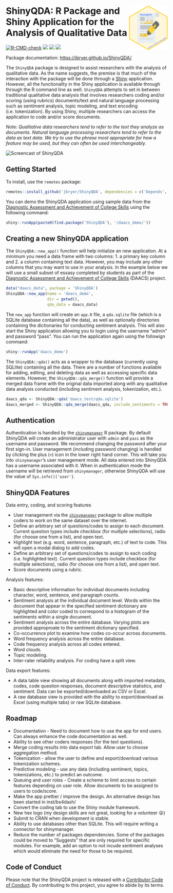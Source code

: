 
# <img src="man/figures/ShinyQDA.png" align="right" width="120" align="right" /> ShinyQDA: R Package and Shiny Application for the Analysis of Qualitative Data

<!-- badges: start -->

[![R-CMD-check](https://github.com/jbryer/ShinyQDA/actions/workflows/R-CMD-check.yaml/badge.svg)](https://github.com/jbryer/ShinyQDA/actions/workflows/R-CMD-check.yaml)
[![](https://img.shields.io/badge/devel%20version-0.5.0-blue.svg)](https://github.com/jbryer/ShinyQDA)
[![](https://www.r-pkg.org/badges/version/ShinyQDA)](https://cran.r-project.org/package=ShinyQDA)
[![](https://img.shields.io/github/last-commit/jbryer/ShinyQDA.svg)](https://github.com/jbryer/ShinyQDA/commits/main)
<!-- badges: end -->

Package documentation: <https://jbryer.github.io/ShinyQDA/>

The `ShinyQDA` package is designed to assist researchers with the
analysis of qualitative data. As the name suggests, the premise is that
much of the interaction with the package will be done through a
[Shiny](https://shiny.rstudio.com) application. However, all the
functionality in the Shiny application is available through through the
R command line as well. `ShinyQDA` attempts to set in between
traditional qualitative data analysis that involves researchers coding
and/or scoring (using rubrics) documents/text and natural language
processing such as sentiment analysis, topic modeling, and text encoding
(i.e. tokenization). By using Shiny, multiple researchers can access the
application to code and/or score documents.

*Note: Qualitative data researchers tend to refer to the text they
analyze as documents. Natural language processing researchers tend to
refer to the data as text data. We try to use the phrase most
appropriate for how a feature may be used, but they can often be used
interchangeably.*

![Screencast of ShinyQDA](man/figures/ShinyQDA_screencast.gif)

## Getting Started

To install, use the `remotes` package:

``` r
remotes::install_github('jbryer/ShinyQDA', dependencies = c('Depends', 'Imports', 'Suggests))
```

You can demo the ShinyQDA application using sample data from the
[Diagnostic Assessment and Achievement of College
Skills](https://daacs.net) using the following command:

``` r
shiny::runApp(paste0(find.package('ShinyQDA'), '/daacs_demo/'))
```

## Creating a new ShinyQDA application

The `ShinyQDA::new_app()` function will help initialize an new
application. At a minimum you need a data frame with two columns: 1. a
primary key column and 2. a column containing text data. However, you
may include any other columns that you may want to use in your analysis.
In the example below we will use a small subset of essasy completed by
students as part of the [Diagnostic Assessment and Achievement of
College Skills](https://daacs.net) (DAACS) project.

``` r
data("daacs_data", package = 'ShinyQDA')
ShinyQDA::new_app(name = 'daacs_demo',
                  dir = getwd(),
                  qda_data = daacs_data)
```

The `new_app` function will create an `app.R` file, a `qda.sqlite` file
(which is a SQLite database containing all the data), as well as
optionally directories containing the dictionaries for conducting
sentiment analysis. This will also start the Shiny application allowing
you to login using the username “admin” and password “pass”. You can run
the application again using the followign command:

``` r
shiny::runApp('daacs_demo')
```

The `ShinyQDA::qda()` acts as a wrapper to the database (currently using
SQLlite) containing all the data. There are a number of functions
available for adding, editing, and deleting data as well as accessing
specific data elements. However, the `ShinyQDA::qda_merge()` function
will provide a merged data frame with the original data imported along
with any qualitative data analysis conducted (including sentiment
analysis, tokenization, etc.).

``` r
daacs_qda <- ShinyQDA::qda('daacs_test/qda.sqlite')
daacs_merged <- ShinyQDA::qda_merge(daacs_qda, include_sentiments = TRUE)
```

## Authentication

Authentication is handled by the
[`shinymanager`](https://datastorm-open.github.io/shinymanager/) R
package. By default ShinyQDA will create an administrator user with
`admin` and `pass` as the username and password. We recommend changing
the password after your first sign-in. User management (including
password changing) is handled by clicking the plus (`+`) icon in the
lower right hand corner. This will take you into `shinymanager`’s user
management mode. All data entered into ShinyQDA has a username
associated with it. When in authentication mode the username will be
retrieved from `shinymanager`, otherwise ShinyQDA will use the value of
`Sys.info()['user']`.

## ShinyQDA Features

Data entry, coding, and scoring features

  - User management via the
    [`shinymanager`](https://datastorm-open.github.io/shinymanager/)
    package to allow multiple coders to work on the same dataset over
    the internet.
  - Define an arbitrary set of questions/codes to assign to each
    document. Current question types include checkbox (for multiple
    selections), radio (for choose one from a list), and open text.
  - Highlight text (e.g. word, sentence, paragraph, etc.) of text to
    code. This will open a modal dialog to add codes.
  - Define an arbitrary set of questions/codes to assign to each coding
    (i.e. highlighted text). Current question types include checkbox
    (for multiple selections), radio (for choose one from a list), and
    open text.
  - Score documents using a rubric.

Analysis features:

  - Basic descriptive information for individual documents including
    character, word, sentence, and paragraph counts.
  - Sentiment analysis at the individual document level. Words within
    the document that appear in the specified sentiment dictionary are
    highlighted and color coded to correspond to a histogram of the
    sentiments within a single document.
  - Sentiment analysis across the entire database. Varying plots are
    provided approproate to the sentiment dictionary specified.
  - Co-occurrence plot to examine how codes co-occur across documents.
  - Word frequency analysis across the entire database.
  - Code frequency analysis across all codes entered.
  - Word clouds.
  - Topic modeling.
  - Inter-rater reliability analysis. For coding have a split view.

Data export features:

  - A data table view showing all documents along with imported
    metadata, codes, code question responses, document descriptive
    statistics, and sentiment. Data can be exported/downloaded as CSV or
    Excel.
  - A raw database view is provided with the ability to export/download
    as Excel (using multiple tabs) or raw SQLite database.

## Roadmap

  - Documentation - Need to document how to use the app for end users.
    Can always enhance the code documentation as well.
  - Ability to see other coders responses (for the text questions).
  - Merge coding results into data export tab. Allow user to choose
    aggregation method.
  - Tokenization - allow the user to define and export/download various
    tokenization schemes.
  - Predictive modeling - use any data (including sentiment, topics,
    tokenizations, etc.) to predict an outcome.
  - Queuing and user roles - Create a scheme to limit access to certain
    features depending on user role. Allow documents to be assigned to
    users to code/score.
  - Make the app prettier / improve the design. An alternative design
    has been started in inst/bs4dash/
  - Convert the coding tab to use the Shiny module framework.
  - New hex logo (my design skills are not great, looking for a
    volunteer 😜)
  - Submit to CRAN when development is stable.
  - Ability to use databases other than SQLite. This will require
    writing a connector for shinymanager.
  - Reduce the number of packages dependencies. Some of the packages
    could be moved to “Suggests” that are only required for specific
    modules. For example, add an option to not incude sentiment analyses
    which would eliminate the need for those to be required.

## Code of Conduct

Please note that the ShinyQDA project is released with a [Contributor
Code of
Conduct](https://jbryer.github.io/ShinyQDA/CODE_OF_CONDUCT.html). By
contributing to this project, you agree to abide by its terms.
